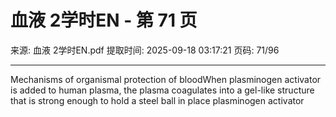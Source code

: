 # 血液 2学时EN - 第 71 页

来源: 血液 2学时EN.pdf
提取时间: 2025-09-18 03:17:21
页码: 71/96

---

Mechanisms of organismal protection of bloodWhen plasminogen activator is added to human plasma, the plasma coagulates into a gel-like structure that is strong enough to hold a steel ball in place
plasminogen activator